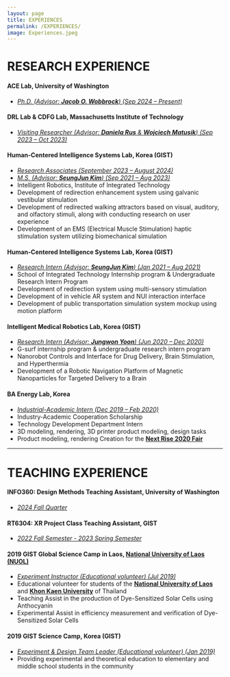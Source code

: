 ```yaml
---
layout: page
title: EXPERIENCES
permalink: /EXPERIENCES/
image: Experiences.jpeg
---
```


# RESEARCH EXPERIENCE

#### ACE Lab, University of Washington
* <i><u>Ph.D. (Advisor: <a href="https://faculty.washington.edu/wobbrock/"><strong>Jacob O. Wobbrock</strong></a>) (Sep 2024 – Present)</u></i><br />

#### DRL Lab & CDFG Lab, Massachusetts Institute of Technology
* <i><u>Visiting Researcher (Advisor: <a href="https://danielarus.csail.mit.edu/"><strong>Daniela Rus</strong></a> & <a href="https://cdfg.mit.edu/wojciech"><strong>Wojciech Matusik</strong></a>) (Sep 2023 – Oct 2023)</u></i><br />

#### Human-Centered Intelligence Systems Lab, Korea (GIST)
* <i><u>Research Associates (September 2023 – August 2024)</u></i><br />
* <i><u>M.S. (Advisor: <a href="https://scholar.google.co.kr/citations?user=AjfRd6wAAAAJ&hl"><strong>SeungJun Kim</strong></a>) (Sep 2021 – Aug 2023)</u></i><br />
* Intelligent Robotics, Institute of Integrated Technology<br />
* Development of redirection enhancement system using galvanic vestibular stimulation<br />
* Development of redirected walking attractors based on visual, auditory, and olfactory stimuli, along with conducting research on user experience<br />
* Development of an EMS (Electrical Muscle Stimulation) haptic stimulation system utilizing biomechanical simulation<br />

#### Human-Centered Intelligence Systems Lab, Korea (GIST)
* <i><u>Research Intern (Advisor: <a href="https://scholar.google.co.kr/citations?user=AjfRd6wAAAAJ&hl"><strong>SeungJun Kim</strong></a>) (Jan 2021 – Aug 2021)</u></i><br />
* School of Integrated Technology Internship program & Undergraduate Research Intern Program<br />
* Development of redirection system using multi-sensory stimulation<br />
* Development of in vehicle AR system and NUI interaction interface<br />
* Development of public transportation simulation system mockup using motion platform

#### Intelligent Medical Robotics Lab, Korea (GIST)
* <i><u>Research Intern (Advisor: <a href="https://scholar.google.co.kr/citations?user=oG-utS8AAAAJ&hl"><strong>Jungwon Yoon</strong></a>) (Jun 2020 – Dec 2020)</u></i><br />
* G-surf internship program & undergraduate research intern program<br />
* Nanorobot Controls and Interface for Drug Delivery, Brain Stimulation, and Hyperthermia<br />
* Development of a Robotic Navigation Platform of Magnetic Nanoparticles for Targeted Delivery to a Brain

#### BA Energy Lab, Korea
* <i><u>Industrial-Academic Intern (Dec 2019 – Feb 2020)</u></i><br />
* Industry-Academic Cooperation Scholarship<br />
* Technology Development Department Intern<br />
* 3D modeling, rendering, 3D printer product modeling, design tasks<br />
* Product modeling, rendering Creation for the <a href="https://nextrise.co.kr/en"><strong>Next Rise 2020 Fair</strong></a>

***

# TEACHING EXPERIENCE
#### INFO360: Design Methods Teaching Assistant, University of Washington 
* <i><u>2024 Fall Quarter</u></i><br />

#### RT6304: XR Project Class Teaching Assistant, GIST
* <i><u>2022 Fall Semester - 2023 Spring Semester</u></i><br />

#### 2019 GIST Global Science Camp in Laos, <a href="https://www.nuol.edu.la/index.php/en">National University of Laos (NUOL)</a>
* <i><u>Experiment Instructor (Educational volunteer) (Jul 2019)</u></i><br />
* Educational volunteer for students of the <a href="https://www.nuol.edu.la/index.php/en"><strong>National University of Laos</strong></a> and <a href="https://www.kku.ac.th"><strong>Khon Kaen University</strong></a> of Thailand
* Teaching Assist in the production of Dye-Sensitized Solar Cells using Anthocyanin
* Experimental Assist in efficiency measurement and verification of Dye-Sensitized Solar Cells

#### 2019 GIST Science Camp, Korea (GIST)
* <i><u>Experiment & Design Team Leader (Educational volunteer) (Jan 2019)</u></i><br />
* Providing experimental and theoretical education to elementary and middle school students in the community
